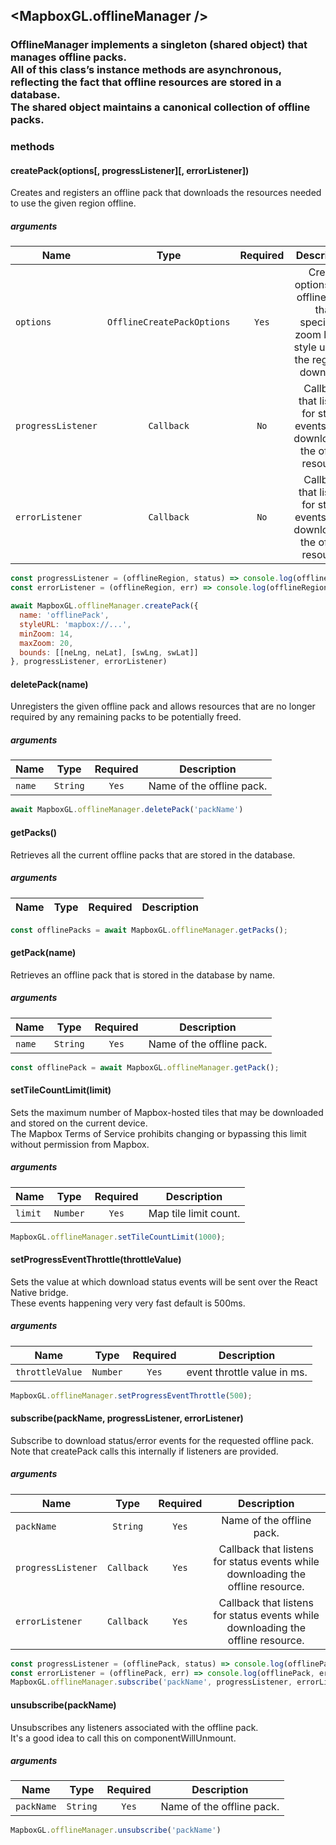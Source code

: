 ## <MapboxGL.offlineManager />
### OfflineManager implements a singleton (shared object) that manages offline packs.<br/>All of this class’s instance methods are asynchronous, reflecting the fact that offline resources are stored in a database.<br/>The shared object maintains a canonical collection of offline packs.


### methods
#### createPack(options[, progressListener][, errorListener])

Creates and registers an offline pack that downloads the resources needed to use the given region offline.

##### arguments
| Name | Type | Required | Description  |
| ---- | :--: | :------: | :----------: |
| `options` | `OfflineCreatePackOptions` | `Yes` | Create options for a offline pack that specifices zoom levels, style url, and the region to download. |
| `progressListener` | `Callback` | `No` | Callback that listens for status events while downloading the offline resource. |
| `errorListener` | `Callback` | `No` | Callback that listens for status events while downloading the offline resource. |



```javascript
const progressListener = (offlineRegion, status) => console.log(offlineRegion, status);
const errorListener = (offlineRegion, err) => console.log(offlineRegion, err);

await MapboxGL.offlineManager.createPack({
  name: 'offlinePack',
  styleURL: 'mapbox://...',
  minZoom: 14,
  maxZoom: 20,
  bounds: [[neLng, neLat], [swLng, swLat]]
}, progressListener, errorListener)
```


#### deletePack(name)

Unregisters the given offline pack and allows resources that are no longer required by any remaining packs to be potentially freed.

##### arguments
| Name | Type | Required | Description  |
| ---- | :--: | :------: | :----------: |
| `name` | `String` | `Yes` | Name of the offline pack. |



```javascript
await MapboxGL.offlineManager.deletePack('packName')
```


#### getPacks()

Retrieves all the current offline packs that are stored in the database.

##### arguments
| Name | Type | Required | Description  |
| ---- | :--: | :------: | :----------: |




```javascript
const offlinePacks = await MapboxGL.offlineManager.getPacks();
```


#### getPack(name)

Retrieves an offline pack that is stored in the database by name.

##### arguments
| Name | Type | Required | Description  |
| ---- | :--: | :------: | :----------: |
| `name` | `String` | `Yes` | Name of the offline pack. |



```javascript
const offlinePack = await MapboxGL.offlineManager.getPack();
```


#### setTileCountLimit(limit)

Sets the maximum number of Mapbox-hosted tiles that may be downloaded and stored on the current device.<br/>The Mapbox Terms of Service prohibits changing or bypassing this limit without permission from Mapbox.

##### arguments
| Name | Type | Required | Description  |
| ---- | :--: | :------: | :----------: |
| `limit` | `Number` | `Yes` | Map tile limit count. |



```javascript
MapboxGL.offlineManager.setTileCountLimit(1000);
```


#### setProgressEventThrottle(throttleValue)

Sets the value at which download status events will be sent over the React Native bridge.<br/>These events happening very very fast default is 500ms.

##### arguments
| Name | Type | Required | Description  |
| ---- | :--: | :------: | :----------: |
| `throttleValue` | `Number` | `Yes` | event throttle value in ms. |



```javascript
MapboxGL.offlineManager.setProgressEventThrottle(500);
```


#### subscribe(packName, progressListener, errorListener)

Subscribe to download status/error events for the requested offline pack.<br/>Note that createPack calls this internally if listeners are provided.

##### arguments
| Name | Type | Required | Description  |
| ---- | :--: | :------: | :----------: |
| `packName` | `String` | `Yes` | Name of the offline pack. |
| `progressListener` | `Callback` | `Yes` | Callback that listens for status events while downloading the offline resource. |
| `errorListener` | `Callback` | `Yes` | Callback that listens for status events while downloading the offline resource. |



```javascript
const progressListener = (offlinePack, status) => console.log(offlinePack, status)
const errorListener = (offlinePack, err) => console.log(offlinePack, err)
MapboxGL.offlineManager.subscribe('packName', progressListener, errorListener)
```


#### unsubscribe(packName)

Unsubscribes any listeners associated with the offline pack.<br/>It's a good idea to call this on componentWillUnmount.

##### arguments
| Name | Type | Required | Description  |
| ---- | :--: | :------: | :----------: |
| `packName` | `String` | `Yes` | Name of the offline pack. |



```javascript
MapboxGL.offlineManager.unsubscribe('packName')
```



